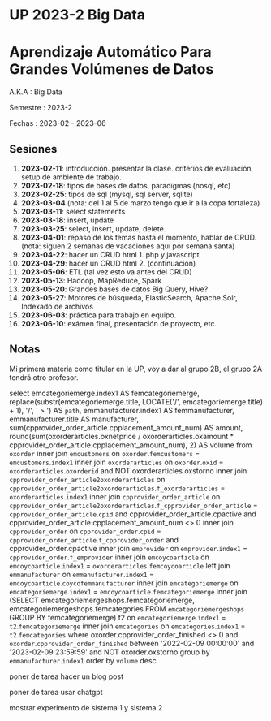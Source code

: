 UP 2023-2 Big Data
==================

Aprendizaje Automático Para Grandes Volúmenes de Datos
======================================================

A.K.A
: Big Data

Semestre
: 2023-2

Fechas
: 2023-02 - 2023-06

Sesiones
--------

1. **2023-02-11**: introducción. presentar la clase. criterios de evaluación, setup de ambiente de trabajo.
2. **2023-02-18**: tipos de bases de datos, paradigmas (nosql, etc)
3. **2023-02-25**: tipos de sql (mysql, sql server, sqlite)
4. **2023-03-04** (nota: del 1 al 5 de marzo tengo que ir a la copa fortaleza)
5. **2023-03-11**: select statements
6. **2023-03-18**: insert, update
7. **2023-03-25**: select, insert, update, delete.
8. **2023-04-01**: repaso de los temas hasta el momento, hablar de CRUD. (nota: siguen 2 semanas de vacaciones aquí por semana santa)
9. **2023-04-22**: hacer un CRUD html 1. php y javascript.
10. **2023-04-29**: hacer un CRUD html 2. (continuación)
11. **2023-05-06**: ETL (tal vez esto va antes del CRUD)
12. **2023-05-13**: Hadoop, MapReduce, Spark
13. **2023-05-20**: Grandes bases de datos Big Query, Hive?
14. **2023-05-27**: Motores de búsqueda, ElasticSearch, Apache Solr, Indexado de archivos
15. **2023-06-03**: práctica para trabajo en equipo.
16. **2023-06-10**: exámen final, presentación de proyecto, etc.

Notas
-----

Mi primera materia como titular en la UP, voy a dar al grupo 2B, el grupo 2A tendrá otro profesor.


select emcategoriemerge.index1 AS femcategoriemerge,
       replace(substr(emcategoriemerge.title, LOCATE('/', emcategoriemerge.title) + 1), '/', ' > ') AS `path`, emmanufacturer.index1 AS femmanufacturer,
       emmanufacturer.title AS manufacturer,
       sum(cpprovider_order_article.cpplacement_amount_num) AS amount,
       round(sum(oxorderarticles.oxnetprice / oxorderarticles.oxamount * cpprovider_order_article.cpplacement_amount_num), 2) AS volume
from `oxorder`
    inner join `emcustomers` on `oxorder`.`femcustomers` = `emcustomers`.`index1`
    inner join `oxorderarticles` on `oxorder`.`oxid` = `oxorderarticles`.`oxorderid` and NOT  oxorderarticles.oxstorno
    inner join `cpprovider_order_article2oxorderarticles` on `cpprovider_order_article2oxorderarticles`.`f_oxorderarticles` = `oxorderarticles`.`index1`
    inner join `cpprovider_order_article` on `cpprovider_order_article2oxorderarticles`.`f_cpprovider_order_article` = `cpprovider_order_article`.`cpid` and cpprovider_order_article.cpactive and cpprovider_order_article.cpplacement_amount_num <> 0
    inner join `cpprovider_order` on `cpprovider_order`.`cpid` = `cpprovider_order_article`.`f_cpprovider_order` and cpprovider_order.cpactive
    inner join `emprovider` on `emprovider`.`index1` = `cpprovider_order`.`f_emprovider`
    inner join `emcoycoarticle` on `emcoycoarticle`.`index1` = `oxorderarticles`.`femcoycoarticle`
    left join `emmanufacturer` on `emmanufacturer`.`index1` = `emcoycoarticle`.`coycofemmanufacturer`
    inner join `emcategoriemerge` on `emcategoriemerge`.`index1` = `emcoycoarticle`.`femcategoriemerge`
    inner join (SELECT emcategoriemergeshops.femcategoriemerge, emcategoriemergeshops.femcategories
          FROM `emcategoriemergeshops`
          GROUP BY femcategoriemerge) t2 on `emcategoriemerge`.`index1` = `t2`.`femcategoriemerge`
    inner join `emcategories` on `emcategories`.`index1` = `t2`.`femcategories`
where oxorder.cpprovider_order_finished <> 0 and `oxorder`.`cpprovider_order_finished` between '2022-02-09 00:00:00' and '2023-02-09 23:59:59' and NOT oxorder.oxstorno
group by `emmanufacturer`.`index1`
order by `volume` desc

poner de tarea hacer un blog post

poner de tarea usar chatgpt

mostrar experimento de sistema 1 y sistema 2


